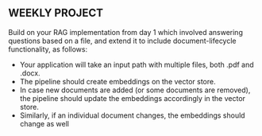 ## WEEKLY PROJECT
Build on your RAG implementation from day 1 which involved answering questions based on a
file, and extend it to include document-lifecycle functionality, as follows:
- Your application will take an input path with multiple files, both .pdf and .docx.
- The pipeline should create embeddings on the vector store.
- In case new documents are added (or some documents are removed), the pipeline should
update the embeddings accordingly in the vector store.
- Similarly, if an individual document changes, the embeddings should change as well